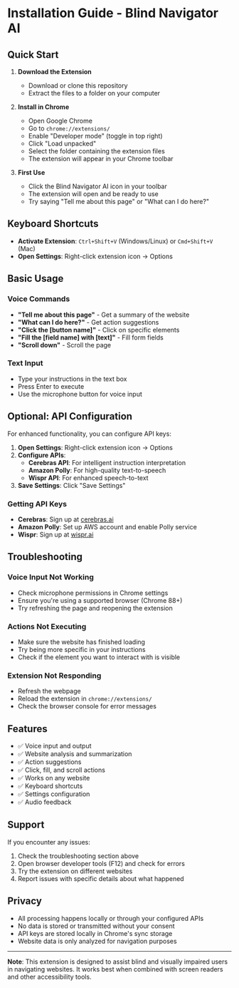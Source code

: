 # Installation Guide - Blind Navigator AI

## Quick Start

1. **Download the Extension**
   - Download or clone this repository
   - Extract the files to a folder on your computer

2. **Install in Chrome**
   - Open Google Chrome
   - Go to `chrome://extensions/`
   - Enable "Developer mode" (toggle in top right)
   - Click "Load unpacked"
   - Select the folder containing the extension files
   - The extension will appear in your Chrome toolbar

3. **First Use**
   - Click the Blind Navigator AI icon in your toolbar
   - The extension will open and be ready to use
   - Try saying "Tell me about this page" or "What can I do here?"

## Keyboard Shortcuts

- **Activate Extension**: `Ctrl+Shift+V` (Windows/Linux) or `Cmd+Shift+V` (Mac)
- **Open Settings**: Right-click extension icon → Options

## Basic Usage

### Voice Commands
- **"Tell me about this page"** - Get a summary of the website
- **"What can I do here?"** - Get action suggestions
- **"Click the [button name]"** - Click on specific elements
- **"Fill the [field name] with [text]"** - Fill form fields
- **"Scroll down"** - Scroll the page

### Text Input
- Type your instructions in the text box
- Press Enter to execute
- Use the microphone button for voice input

## Optional: API Configuration

For enhanced functionality, you can configure API keys:

1. **Open Settings**: Right-click extension icon → Options
2. **Configure APIs**:
   - **Cerebras API**: For intelligent instruction interpretation
   - **Amazon Polly**: For high-quality text-to-speech
   - **Wispr API**: For enhanced speech-to-text
3. **Save Settings**: Click "Save Settings"

### Getting API Keys

- **Cerebras**: Sign up at [cerebras.ai](https://cerebras.ai)
- **Amazon Polly**: Set up AWS account and enable Polly service
- **Wispr**: Sign up at [wispr.ai](https://wispr.ai)

## Troubleshooting

### Voice Input Not Working
- Check microphone permissions in Chrome settings
- Ensure you're using a supported browser (Chrome 88+)
- Try refreshing the page and reopening the extension

### Actions Not Executing
- Make sure the website has finished loading
- Try being more specific in your instructions
- Check if the element you want to interact with is visible

### Extension Not Responding
- Refresh the webpage
- Reload the extension in `chrome://extensions/`
- Check the browser console for error messages

## Features

- ✅ Voice input and output
- ✅ Website analysis and summarization
- ✅ Action suggestions
- ✅ Click, fill, and scroll actions
- ✅ Works on any website
- ✅ Keyboard shortcuts
- ✅ Settings configuration
- ✅ Audio feedback

## Support

If you encounter any issues:
1. Check the troubleshooting section above
2. Open browser developer tools (F12) and check for errors
3. Try the extension on different websites
4. Report issues with specific details about what happened

## Privacy

- All processing happens locally or through your configured APIs
- No data is stored or transmitted without your consent
- API keys are stored locally in Chrome's sync storage
- Website data is only analyzed for navigation purposes

---

**Note**: This extension is designed to assist blind and visually impaired users in navigating websites. It works best when combined with screen readers and other accessibility tools.
